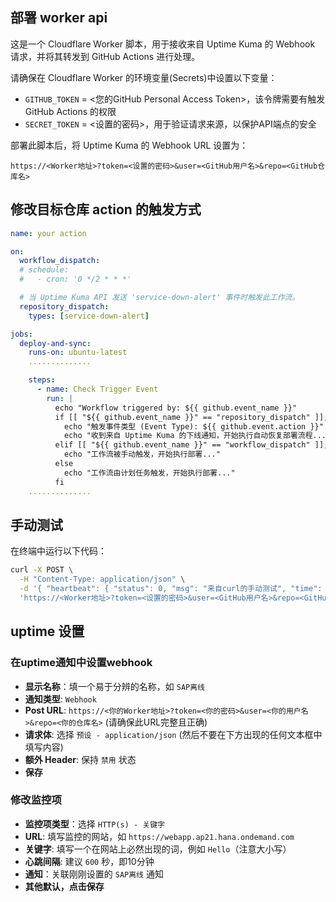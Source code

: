 ## 部署 worker api

这是一个 Cloudflare Worker 脚本，用于接收来自 Uptime Kuma 的 Webhook 请求，并将其转发到 GitHub Actions 进行处理。

请确保在 Cloudflare Worker 的环境变量(Secrets)中设置以下变量：

- `GITHUB_TOKEN` = <您的GitHub Personal Access Token>，该令牌需要有触发 GitHub Actions 的权限
- `SECRET_TOKEN` = <设置的密码>，用于验证请求来源，以保护API端点的安全

部署此脚本后，将 Uptime Kuma 的 Webhook URL 设置为：

```
https://<Worker地址>?token=<设置的密码>&user=<GitHub用户名>&repo=<GitHub仓库名>
```

## 修改目标仓库 action 的触发方式

```yml
name: your action

on:
  workflow_dispatch:
  # schedule:
  #   - cron: '0 */2 * * *'

  # 当 Uptime Kuma API 发送 'service-down-alert' 事件时触发此工作流。
  repository_dispatch:
    types: [service-down-alert]

jobs:
  deploy-and-sync:
    runs-on: ubuntu-latest
    ..............

    steps:
      - name: Check Trigger Event
        run: |
          echo "Workflow triggered by: ${{ github.event_name }}"
          if [[ "${{ github.event_name }}" == "repository_dispatch" ]]; then
            echo "触发事件类型 (Event Type): ${{ github.event.action }}"
            echo "收到来自 Uptime Kuma 的下线通知，开始执行自动恢复部署流程..."
          elif [[ "${{ github.event_name }}" == "workflow_dispatch" ]]; then
            echo "工作流被手动触发，开始执行部署..."
          else
            echo "工作流由计划任务触发，开始执行部署..."
          fi
    ..............
```

## 手动测试

在终端中运行以下代码：

```bash
curl -X POST \
  -H "Content-Type: application/json" \
  -d '{ "heartbeat": { "status": 0, "msg": "来自curl的手动测试", "time": "2025-09-16T00:00:00Z" }, "monitor": { "name": "手动验证监控" }, "msg": "这是一条手动验证通知。" }' \
  'https://<Worker地址>?token=<设置的密码>&user=<GitHub用户名>&repo=<GitHub仓库名>'
```

## uptime 设置

### 在uptime通知中设置webhook

- **显示名称**：填一个易于分辨的名称，如 `SAP离线`
- **通知类型**: `Webhook`
- **Post URL**: `https://<你的Worker地址>?token=<你的密码>&user=<你的用户名>&repo=<你的仓库名>` (请确保此URL完整且正确)
- **请求体**: 选择 `预设 - application/json` (然后不要在下方出现的任何文本框中填写内容)
- **额外 Header**: 保持 `禁用` 状态
- **保存**

### 修改监控项

- **监控项类型**：选择 `HTTP(s) - 关键字`
- **URL**: 填写监控的网站，如 `https://webapp.ap21.hana.ondemand.com`
- **关键字**: 填写一个在网站上必然出现的词，例如 `Hello`（注意大小写）
- **心跳间隔**: 建议 `600` 秒，即10分钟
- **通知**：关联刚刚设置的 `SAP离线` 通知
- **其他默认，点击保存**
